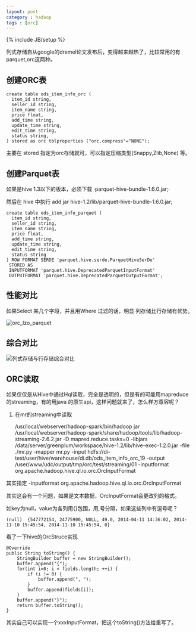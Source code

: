 ```yaml
---
layout: post
category : hadoop
tags : [orc]
---
```

{% include JB/setup %}



列式存储自从google的dremel论文发布后，变得越来越热了，比较常用的有parquet,orc这两种。

## 创建ORC表

	create table ods_item_info_orc (
	  item_id string,
	  seller_id string,
	  item_name string,
	  price float,
	  add_time string,
	  update_time string,
	  edit_time string,
	  status string,
	) stored as orc tblproperties ("orc.compress"="NONE");


主要在 stored 指定为orc存储就可，可以指定压缩类型(Snappy,Zlib,None) 等。


## 创建Parquet表

如果是hive 1.3以下的版本，必须下载 ·parquet-hive-bundle-1.6.0.jar;·

然后在 hive 中执行 add jar hive-1.2/lib/parquet-hive-bundle-1.6.0.jar;


	create table ods_item_info_parquet (
	  item_id string,
	  seller_id string,
	  item_name string,
	  price float,
	  add_time string,
	  update_time string,
	  edit_time string,
	  status string
	) ROW FORMAT SERDE 'parquet.hive.serde.ParquetHiveSerDe'
	 STORED AS
	 INPUTFORMAT 'parquet.hive.DeprecatedParquetInputFormat'
	 OUTPUTFORMAT 'parquet.hive.DeprecatedParquetOutputFormat';




## 性能对比

如果Select 某几个字段，并且用Where 过滤的话，明显 列存储比行存储有优势。

<img src="http://o6yqpr0v2.bkt.clouddn.com/orc_vs_parquet.png" alt="orc_lzo_parquet" />


## 综合对比

<img src="http://o6yqpr0v2.bkt.clouddn.com/26DC8FB0-8D4E-4CB1-9AA5-55D2B9710FCA.png" alt="列式存储与行存储综合对比" />


## ORC读取

如果仅仅是从Hive中通过Hql读取，完全是透明的，但是有的可能用mapreduce 的streaming，有的用java 的原生api，这样问题就来了，怎么样方尊容呢？

1. 在mr的streaming中读取


	/usr/local/webserver/hadoop-spark/bin/hadoop jar /usr/local/webserver/hadoop-spark/share/hadoop/tools/lib/hadoop-streaming-2.6.2.jar  -D mapred.reduce.tasks=0 -libjars /data/server/greenplum/workspace/hive-1.2/lib/hive-exec-1.2.0.jar   -file ./mr.py  -mapper mr.py -input hdfs://di-test/user/hive/warehouse/di.db/ods_item_info_orc_19 -output /user/www/udc/output/tmp/orc/test/streaming/01 -inputformat org.apache.hadoop.hive.ql.io.orc.OrcInputFormat


其实指定 -inputformat org.apache.hadoop.hive.ql.io.orc.OrcInputFormat  


其实这会有一个问题，如果是文本数据，OrcInputFormat会更改列的格式。

如key为null，value为各列用{}包围，用,号分隔，如果这些列中有逗号呢？

	(null)  {547772154, 24775900, NULL, 49.0, 2014-04-11 14:36:02, 2014-11-10 15:45:54, 2014-11-10 15:45:54, 0}


看了一下hive的OrcStruce实现

	@Override
	public String toString() {
		StringBuilder buffer = new StringBuilder();
		buffer.append("{");
		for(int i=0; i < fields.length; ++i) {
			if (i != 0) {
				buffer.append(", ");
			}
			buffer.append(fields[i]);
		}
		buffer.append("}");
		return buffer.toString();
	}

其实自己可以实现一个xxxInputFormat，把这个toString()方法给重写了。



